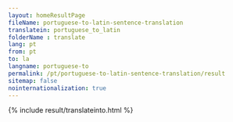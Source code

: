 ```yaml
---
layout: homeResultPage
fileName: portuguese-to-latin-sentence-translation
translatein: portuguese_to_latin
folderName : translate
lang: pt
from: pt
to: la
langname: portuguese-to
permalink: /pt/portuguese-to-latin-sentence-translation/result
sitemap: false
nointernationalization: true
---
```

{% include result/translateinto.html %}

<script src="/js/result/translation.js" data-foldername="{{page.folderName}}" data-lang="{{page.lang}}"></script>
